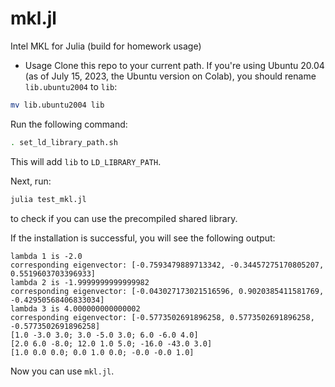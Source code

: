 # mkl.jl
Intel MKL for Julia (build for homework usage)

* Usage
Clone this repo to your current path. If you're using Ubuntu 20.04 (as of July 15, 2023, the Ubuntu version on Colab), you should rename `lib.ubuntu2004` to `lib`:
```sh
mv lib.ubuntu2004 lib
```
Run the following command:
```sh
. set_ld_library_path.sh
```
This will add `lib` to `LD_LIBRARY_PATH`. 

Next, run:
```sh
julia test_mkl.jl
```
to check if you can use the precompiled shared library. 

If the installation is successful, you will see the following output:
```
lambda 1 is -2.0
corresponding eigenvector: [-0.7593479889713342, -0.34457275170805207, 0.5519603703396933]
lambda 2 is -1.9999999999999982
corresponding eigenvector: [-0.043027173021516596, 0.9020385411581769, -0.42950568406833034]
lambda 3 is 4.000000000000002
corresponding eigenvector: [-0.5773502691896258, 0.5773502691896258, -0.5773502691896258]
[1.0 -3.0 3.0; 3.0 -5.0 3.0; 6.0 -6.0 4.0]
[2.0 6.0 -8.0; 12.0 1.0 5.0; -16.0 -43.0 3.0]
[1.0 0.0 0.0; 0.0 1.0 0.0; -0.0 -0.0 1.0]
```
Now you can use `mkl.jl`.
